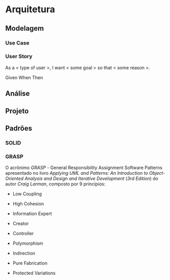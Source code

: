 # Arquitetura

## Modelagem

### Use Case

### User Story

As a &lt; type of user &gt;, I want &lt; some goal &gt; so that &lt; some reason &gt;.

Given When Then

## Análise

## Projeto

## Padrões

### SOLID

### GRASP

O acrônimo _GRASP_ - General Responsibility Assignment Software Patterns apresentado no livro _Applying UML and Patterns: An Introduction to Object-Oriented Analysis and Design and Iterative Development_ \(_3rd Edition_\) do autor _Craig Larman_, composto por 9 princípios:

* Low Coupling

* High Cohesion

* Information Expert

* Creator

* Controller

* Polymorphism

* Indirection

* Pure Fabrication

* Protected Variations


